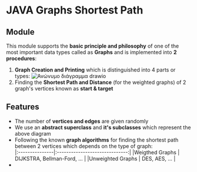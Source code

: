 # JAVA Graphs Shortest Path
## Module
This module supports the **basic principle and philosophy** of one of the most important data types called as **Graphs** and is implemented into **2 procedures**:
1. **Graph Creation and Printing** which is distinguished into 4 parts or types:
![Ανώνυμο διάγραμμα drawio](https://github.com/user-attachments/assets/6dfdb800-5da4-4f84-8935-ee5d259fcca8)
2. Finding the **Shortest Path and Distance** (for the weighted graphs) of 2 graph's vertices known as **start & target**

## Features
- The number of **vertices and edges** are given randomly
- We use an **abstract superclass** and **it's subclasses** which represent the above diagram
- Following the known **graph algorithms** for finding the shortest path between 2 vertices which depends on the type of graph:<br>
  |:---------------|:------------------------------:|
  |Weigthed Graphs   | DIJKSTRA, Bellman-Ford, ...  |
  |Unweighted Graphs | DES, AES, ...                | 
-  
